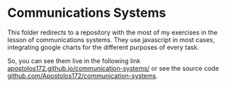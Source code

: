 # Communications Systems

This folder redirects to a repository with the most of my exercises in the lesson of communications systems. They use javascript in most cases, integrating google charts for the different purposes of every task.

So, you can see them live in the following link [apostolos172.github.io/communication-systems/](https://apostolos172.github.io/communication-systems/) or see the source code [github.com/Apostolos172/communication-systems](https://github.com/Apostolos172/communication-systems).





 